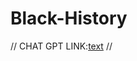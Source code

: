 # Black-History
// CHAT GPT LINK:[text](https://chatgpt.com/share/67c62a3a-f1d0-8003-a405-9975c45d9645) //
